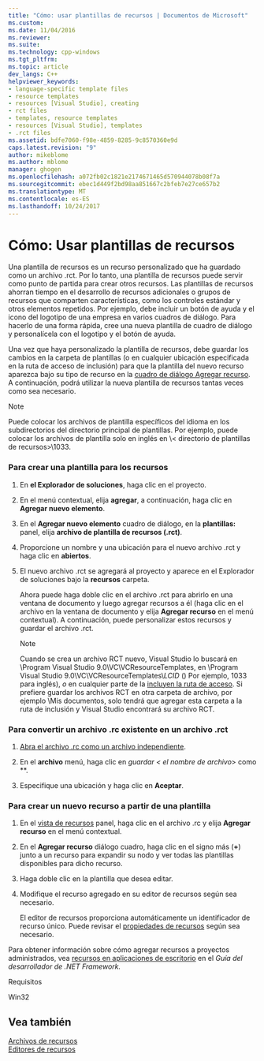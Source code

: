 ```yaml
---
title: "Cómo: usar plantillas de recursos | Documentos de Microsoft"
ms.custom: 
ms.date: 11/04/2016
ms.reviewer: 
ms.suite: 
ms.technology: cpp-windows
ms.tgt_pltfrm: 
ms.topic: article
dev_langs: C++
helpviewer_keywords:
- language-specific template files
- resource templates
- resources [Visual Studio], creating
- rct files
- templates, resource templates
- resources [Visual Studio], templates
- .rct files
ms.assetid: bdfe7060-f98e-4859-8285-9c8570360e9d
caps.latest.revision: "9"
author: mikeblome
ms.author: mblome
manager: ghogen
ms.openlocfilehash: a072fb02c1821e2174671465d570944078b08f7a
ms.sourcegitcommit: ebec1d449f2bd98aa851667c2bfeb7e27ce657b2
ms.translationtype: MT
ms.contentlocale: es-ES
ms.lasthandoff: 10/24/2017
---
```

# <a name="how-to-use-resource-templates"></a>Cómo: Usar plantillas de recursos
Una plantilla de recursos es un recurso personalizado que ha guardado como un archivo .rct. Por lo tanto, una plantilla de recursos puede servir como punto de partida para crear otros recursos. Las plantillas de recursos ahorran tiempo en el desarrollo de recursos adicionales o grupos de recursos que comparten características, como los controles estándar y otros elementos repetidos. Por ejemplo, debe incluir un botón de ayuda y el icono del logotipo de una empresa en varios cuadros de diálogo. Para hacerlo de una forma rápida, cree una nueva plantilla de cuadro de diálogo y personalícela con el logotipo y el botón de ayuda.  
  
 Una vez que haya personalizado la plantilla de recursos, debe guardar los cambios en la carpeta de plantillas (o en cualquier ubicación especificada en la ruta de acceso de inclusión) para que la plantilla del nuevo recurso aparezca bajo su tipo de recurso en la [cuadro de diálogo Agregar recurso](../windows/add-resource-dialog-box.md). A continuación, podrá utilizar la nueva plantilla de recursos tantas veces como sea necesario.  
  
> [!NOTE]
>  Puede colocar los archivos de plantilla específicos del idioma en los subdirectorios del directorio principal de plantillas. Por ejemplo, puede colocar los archivos de plantilla solo en inglés en \\< directorio de plantillas de recursos\>\1033.  
  
### <a name="to-create-a-template-for-resources"></a>Para crear una plantilla para los recursos  
  
1.  En **el Explorador de soluciones**, haga clic en el proyecto.  
  
2.  En el menú contextual, elija **agregar**, a continuación, haga clic en **Agregar nuevo elemento**.  
  
3.  En el **Agregar nuevo elemento** cuadro de diálogo, en la **plantillas:** panel, elija **archivo de plantilla de recursos (.rct)**.  
  
4.  Proporcione un nombre y una ubicación para el nuevo archivo .rct y haga clic en **abiertos**.  
  
5.  El nuevo archivo .rct se agregará al proyecto y aparece en el Explorador de soluciones bajo la **recursos** carpeta.  
  
     Ahora puede haga doble clic en el archivo .rct para abrirlo en una ventana de documento y luego agregar recursos a él (haga clic en el archivo en la ventana de documento y elija **Agregar recurso** en el menú contextual). A continuación, puede personalizar estos recursos y guardar el archivo .rct.  
  
    > [!NOTE]
    >  Cuando se crea un archivo RCT nuevo, Visual Studio lo buscará en \Program Visual Studio 9.0\VC\VCResourceTemplates, en \Program Visual Studio 9.0\VC\VCResourceTemplates\\*LCID* () Por ejemplo, 1033 para inglés), *o* en cualquier parte de la [incluyen la ruta de acceso](../windows/how-to-specify-include-directories-for-resources.md). Si prefiere guardar los archivos RCT en otra carpeta de archivo, por ejemplo \Mis documentos, solo tendrá que agregar esta carpeta a la ruta de inclusión y Visual Studio encontrará su archivo RCT.  
  
### <a name="to-convert-an-existing-rc-file-to-an-rct-file"></a>Para convertir un archivo .rc existente en un archivo .rct  
  
1.  [Abra el archivo .rc como un archivo independiente](../windows/how-to-open-a-resource-script-file-outside-of-a-project-standalone.md).  
  
2.  En el **archivo** menú, haga clic en  **guardar \<* el nombre de archivo*> como **.  
  
3.  Especifique una ubicación y haga clic en **Aceptar**.  
  
### <a name="to-create-a-new-resource-from-a-template"></a>Para crear un nuevo recurso a partir de una plantilla  
  
1.  En el [vista de recursos](../windows/resource-view-window.md) panel, haga clic en el archivo .rc y elija **Agregar recurso** en el menú contextual.  
  
2.  En el **Agregar recurso** diálogo cuadro, haga clic en el signo más (**+**) junto a un recurso para expandir su nodo y ver todas las plantillas disponibles para dicho recurso.  
  
3.  Haga doble clic en la plantilla que desea editar.  
  
4.  Modifique el recurso agregado en su editor de recursos según sea necesario.  
  
     El editor de recursos proporciona automáticamente un identificador de recurso único. Puede revisar el [propiedades de recursos](../windows/changing-the-properties-of-a-resource.md) según sea necesario.  
  
 Para obtener información sobre cómo agregar recursos a proyectos administrados, vea [recursos en aplicaciones de escritorio](/dotnet/framework/resources/index) en el *Guía del desarrollador de .NET Framework.*  
  
 Requisitos  
  
 Win32  
  
## <a name="see-also"></a>Vea también  
 [Archivos de recursos](../windows/resource-files-visual-studio.md)   
 [Editores de recursos](../windows/resource-editors.md)